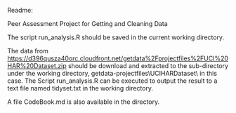 Readme:

Peer Assessment Project for Getting and Cleaning Data

The script run_analysis.R should be saved in the current working directory.

The data from https://d396qusza40orc.cloudfront.net/getdata%2Fprojectfiles%2FUCI%20HAR%20Dataset.zip should be download and extracted to the sub-directory under the working directory, getdata-projectfiles\UCIHARDataset\ in this case. The Script run_analysis.R can be executed to output the result to a text file named tidyset.txt in the working directory.

A file CodeBook.md is also available in the directory.